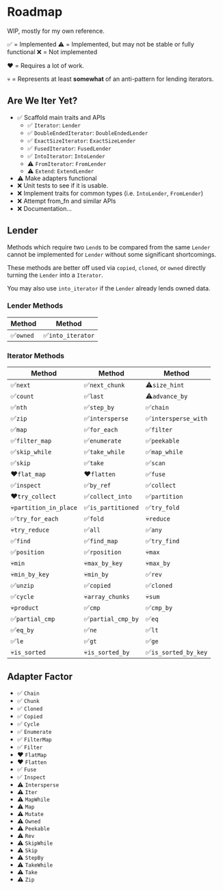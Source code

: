 # Roadmap

WIP, mostly for my own reference.

✅ = Implemented
⚠️ = Implemented, but may not be stable or fully functional
❌ = Not implemented

❤️ = Requires a lot of work.

💀 = Represents at least **somewhat** of an anti-pattern for lending iterators.

## Are We Iter Yet?

- ✅ Scaffold main traits and APIs
  - ✅ `Iterator`: `Lender`
  - ✅ `DoubleEndedIterator`: `DoubleEndedLender`
  - ✅ `ExactSizeIterator`: `ExactSizeLender`
  - ✅ `FusedIterator`: `FusedLender`
  - ✅ `IntoIterator`: `IntoLender`
  - ⚠️ `FromIterator`: `FromLender`
  - ⚠️ `Extend`: `ExtendLender`
- ⚠️ Make adapters functional
- ❌ Unit tests to see if it is usable.
- ❌ Implement traits for common types (i.e. `IntoLender`, `FromLender`)
- ❌ Attempt from_fn and similar APIs
- ❌ Documentation...

## Lender

Methods which require two `Lend`s to be compared from the same `Lender` cannot be implemented for `Lender` without some significant shortcomings.

These methods are better off used via `copied`, `cloned`, or `owned` directly turning the `Lender` into a `Iterator`.

You may also use `into_iterator` if the `Lender` already lends owned data.

### Lender Methods

|Method|Method|
|---   |---   |
|✅`owned`             |✅`into_iterator`        |

### Iterator Methods

|Method|Method|Method|
|---   |---   |---   |
|✅`next`              |✅`next_chunk`        |⚠️`size_hint`         |
|✅`count`             |✅`last`              |⚠️`advance_by`        |
|✅`nth`               |✅`step_by`           |✅`chain`             |
|✅`zip`               |✅`intersperse`       |✅`intersperse_with`  |
|✅`map`               |✅`for_each`          |✅`filter`            |
|✅`filter_map`        |✅`enumerate`         |✅`peekable`          |
|✅`skip_while`        |✅`take_while`        |✅`map_while`         |
|✅`skip`              |✅`take`              |✅`scan`              |
|❤️`flat_map`          |❤️`flatten`           |✅`fuse`              |
|✅`inspect`           |✅`by_ref`            |✅`collect`           |
|❤️`try_collect`       |✅`collect_into`      |✅`partition`         |
|💀`partition_in_place`|✅`is_partitioned`    |✅`try_fold`          |
|✅`try_for_each`      |✅`fold`              |💀`reduce`            |
|💀`try_reduce`        |✅`all`               |✅`any`               |
|✅`find`              |✅`find_map`          |✅`try_find`          |
|✅`position`          |✅`rposition`         |💀`max`               |
|💀`min`               |💀`max_by_key`        |💀`max_by`            |
|💀`min_by_key`        |💀`min_by`            |✅`rev`               |
|✅`unzip`             |✅`copied`            |✅`cloned`            |
|✅`cycle`             |💀`array_chunks`      |💀`sum`               |
|💀`product`           |✅`cmp`               |✅`cmp_by`            |
|✅`partial_cmp`       |✅`partial_cmp_by`    |✅`eq`                |
|✅`eq_by`             |✅`ne`                |✅`lt`                |
|✅`le`                |✅`gt`                |✅`ge`                |
|💀`is_sorted`         |💀`is_sorted_by`      |✅`is_sorted_by_key`  |

## Adapter Factor

- ✅ `Chain`
- ✅ `Chunk`
- ✅ `Cloned`
- ✅ `Copied`
- ✅ `Cycle`
- ✅ `Enumerate`
- ✅ `FilterMap`
- ✅ `Filter`
- ❤️ `FlatMap`
- ❤️ `Flatten`
- ✅ `Fuse`
- ✅ `Inspect`
- ⚠️ `Intersperse`
- ⚠️ `Iter`
- ⚠️ `MapWhile`
- ⚠️ `Map`
- ⚠️ `Mutate`
- ⚠️ `Owned`
- ⚠️ `Peekable`
- ⚠️ `Rev`
- ⚠️ `SkipWhile`
- ⚠️ `Skip`
- ⚠️ `StepBy`
- ⚠️ `TakeWhile`
- ⚠️ `Take`
- ⚠️ `Zip`
